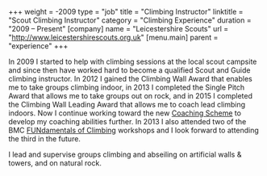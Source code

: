 +++
weight = -2009
type = "job"
title = "Climbing Instructor"
linktitle = "Scout Climbing Instructor"
category = "Climbing Experience"
duration = "2009 &ndash; Present"
[company]
  name = "Leicestershire Scouts"
  url = "http://www.leicestershirescouts.org.uk"
[menu.main]
  parent = "experience"
+++

In 2009 I started to help with climbing sessions at the local scout campsite and since then have worked hard to become a qualified Scout and Guide climbing instructor. In 2012 I gained the Climbing Wall Award that enables me to take groups climbing indoor, in 2013 I completed the Single Pitch Award that allows me to take groups out on rock, and in 2015 I completed the Climbing Wall Leading Award that allows me to coach lead climbing indoors. Now I continue working toward the new [Coaching Scheme][Coaching Scheme] to develop my coaching abilities further. In 2013 I also attended two of the BMC [FUNdamentals of Climbing][FUNdas] workshops and I look forward to attending the third in the future.

I lead and supervise groups climbing and abseiling on artificial walls &amp; towers, and on natural rock.

[Coaching Scheme]: http://www.mountain-training.org/award-schemes/coaching-scheme
[FUNdas]: http://www.thebmc.co.uk/fundamentals-of-climbing-1
